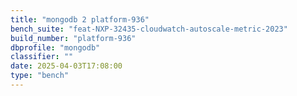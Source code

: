 ```yaml
---
title: "mongodb 2 platform-936"
bench_suite: "feat-NXP-32435-cloudwatch-autoscale-metric-2023"
build_number: "platform-936"
dbprofile: "mongodb"
classifier: ""
date: 2025-04-03T17:08:00
type: "bench"
---
```

